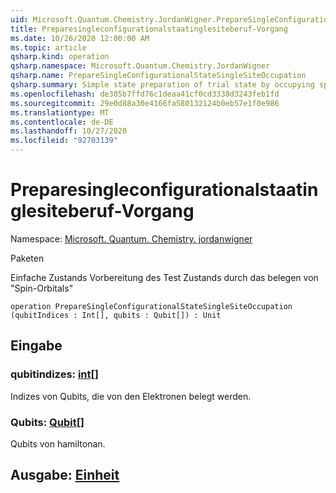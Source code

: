 ```yaml
---
uid: Microsoft.Quantum.Chemistry.JordanWigner.PrepareSingleConfigurationalStateSingleSiteOccupation
title: Preparesingleconfigurationalstaatinglesiteberuf-Vorgang
ms.date: 10/26/2020 12:00:00 AM
ms.topic: article
qsharp.kind: operation
qsharp.namespace: Microsoft.Quantum.Chemistry.JordanWigner
qsharp.name: PrepareSingleConfigurationalStateSingleSiteOccupation
qsharp.summary: Simple state preparation of trial state by occupying spin-orbitals
ms.openlocfilehash: de385b7ffd76c1deaa41cf0cd3338d3243feb1fd
ms.sourcegitcommit: 29e0d88a30e4166fa580132124b0eb57e1f0e986
ms.translationtype: MT
ms.contentlocale: de-DE
ms.lasthandoff: 10/27/2020
ms.locfileid: "92703139"
---
```

# <a name="preparesingleconfigurationalstatesinglesiteoccupation-operation"></a>Preparesingleconfigurationalstaatinglesiteberuf-Vorgang

Namespace: [Microsoft. Quantum. Chemistry. jordanwigner](xref:Microsoft.Quantum.Chemistry.JordanWigner)

Paketen [](https://nuget.org/packages/)


Einfache Zustands Vorbereitung des Test Zustands durch das belegen von "Spin-Orbitals"

```qsharp
operation PrepareSingleConfigurationalStateSingleSiteOccupation (qubitIndices : Int[], qubits : Qubit[]) : Unit
```


## <a name="input"></a>Eingabe

### <a name="qubitindices--int"></a>qubitindizes: [int](xref:microsoft.quantum.lang-ref.int)[]

Indizes von Qubits, die von den Elektronen belegt werden.


### <a name="qubits--qubit"></a>Qubits: [Qubit](xref:microsoft.quantum.lang-ref.qubit)[]

Qubits von hamiltonan.



## <a name="output--unit"></a>Ausgabe: [Einheit](xref:microsoft.quantum.lang-ref.unit)

